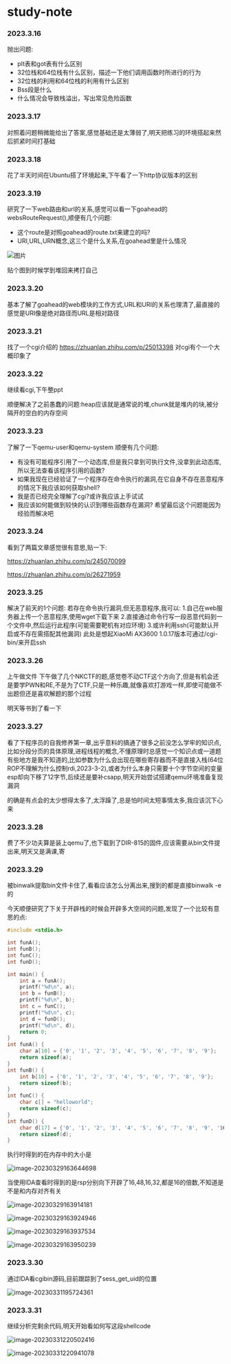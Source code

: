 # study-note
### 2023.3.16 

抛出问题:
  * plt表和got表有什么区别
  * 32位栈和64位栈有什么区别，描述一下他们调用函数时所进行的行为
  * 32位栈的利用和64位栈的利用有什么区别
  * Bss段是什么
  * 什么情况会导致栈溢出，写出常见危险函数

### 2023.3.17

对照着问题稍微能给出了答案,感觉基础还是太薄弱了,明天把练习的环境搭起来然后抓紧时间打基础

### 2023.3.18 

花了半天时间在Ubuntu搭了环境起来,下午看了一下http协议版本的区别

### 2023.3.19 

研究了一下web路由和url的关系,感觉可以看一下goahead的websRouteRequest(),顺便有几个问题:
  * 这个route是对照goahead的route.txt来建立的吗?
  * URI,URL,URN概念,这三个是什么关系,在goahead里是什么情况

![图片](https://user-images.githubusercontent.com/102180824/226181358-c852416a-fbb6-4c11-83bb-ecebe3ee5e4d.png)

贴个图到时候学到堆回来拷打自己

### 2023.3.20

基本了解了goahead的web模块的工作方式,URL和URI的关系也理清了,最直接的感觉是URI像是绝对路径而URL是相对路径

### 2023.3.21 

找了一个cgi介绍的 https://zhuanlan.zhihu.com/p/25013398 对cgi有个一个大概印象了

### 2023.3.22 

继续看cgi,下午整ppt

顺便解决了之前愚蠢的问题:heap应该就是通常说的堆,chunk就是堆内的块,被分隔开的空白的内存空间

### 2023.3.23

了解了一下qemu-user和qemu-system
顺便有几个问题:
 * 有没有可能程序引用了一个动态库,但是我只拿到可执行文件,没拿到此动态库,所以无法查看该程序引用的函数?
 * 如果我现在已经验证了一个程序存在命令执行的漏洞,在它自身不存在恶意程序的情况下我应该如何获取shell?
 * 我是否已经完全理解了cgi?或许我应该上手试试
 * 我应该如何能做到较快的认识到哪些函数存在漏洞?
 希望最后这个问题能因为经验而解决吧


### 2023.3.24 

看到了两篇文章感觉很有意思,贴一下:

 https://zhuanlan.zhihu.com/p/245070099
 
 https://zhuanlan.zhihu.com/p/26271959

### 2023.3.25

解决了前天的1个问题:
若存在命令执行漏洞,但无恶意程序,我可以:
1.自己在web服务器上传一个恶意程序,使用wget下载下来
2.直接通过命令行写一段恶意代码到一个文件中,然后运行此程序(可能需要靶机有对应环境)
3.或许利用ssh(可能默认开启或不存在需搭配其他漏洞)
此处是想起XiaoMi AX3600 1.0.17版本可通过/cgi-bin/来开启ssh


### 2023.3.26

上午做文件
下午做了几个NKCTF的题,感觉卷不动CTF这个方向了,但是有机会还是要学PWN和RE,不是为了CTF,只是一种乐趣,就像喜欢打游戏一样,即使可能做不出题但还是喜欢解题的那个过程

明天等书到了看一下
 
### 2023.3.27  

看了下程序员的自我修养第一章,出乎意料的搞通了很多之前没怎么学牢的知识点,比如分段分页的具体原理,进程线程的概念,不懂原理时总感觉一个知识点或一道题有些地方是我不知道的,比如参数为什么会出现在哪些寄存器而不是直接入栈(64位ROP不理解为什么控制rdi,2023-3-2),或者为什么本身只需要十个字节空间的变量esp却向下移了12字节,后续还是要补csapp,明天开始尝试搭建qemu环境准备复现漏洞

的确是有点会的太少想得太多了,太浮躁了,总是怕时间太短事情太多,我应该沉下心来


### 2023.3.28 

费了不少功夫算是装上qemu了,也下载到了DIR-815的固件,应该需要从bin文件提出来,明天又是满课,寄

### 2023.3.29

被binwalk提取bin文件卡住了,看看应该怎么分离出来,搜到的都是直接binwalk -e的



今天顺便研究了下关于开辟栈的时候会开辟多大空间的问题,发现了一个比较有意思的点:

```C
#include <stdio.h>

int funA();
int funB();
int funC();
int funD();

int main() {
	int a = funA();
	printf("%d\n", a);
	int b = funB();
	printf("%d\n", b);
	int c = funC();
	printf("%d\n", c);
	int d = funD();
	printf("%d\n", d);
	return 0;
}
int funA() {
	char a[10] = {'0', '1', '2', '3', '4', '5', '6', '7', '8', '9'};
	return sizeof(a);
}
int funB() {
	int b[10] = {'0', '1', '2', '3', '4', '5', '6', '7', '8', '9'};
	return sizeof(b);
}
int funC() {
	char c[] = "helloworld";
	return sizeof(c);
}
int funD() {
	char d[17] = {'0', '1', '2', '3', '4', '5', '6', '7', '8', '9', '10', '11', '12', '13', '14', '15', '16'};
	return sizeof(d);
}
```

执行时得到的在内存中的大小是

![image-20230329163644698](https://tharsis.oss-cn-beijing.aliyuncs.com/image-20230329163644698.png)

当使用IDA查看时得到的是rsp分别向下开辟了16,48,16,32,都是16的倍数,不知道是不是和内存对齐有关

![image-20230329163914181](https://tharsis.oss-cn-beijing.aliyuncs.com/image-20230329163914181.png)

![image-20230329163924946](https://tharsis.oss-cn-beijing.aliyuncs.com/image-20230329163924946.png)

![image-20230329163937534](https://tharsis.oss-cn-beijing.aliyuncs.com/image-20230329163937534.png)

![image-20230329163950239](https://tharsis.oss-cn-beijing.aliyuncs.com/image-20230329163950239.png)

### 2023.3.30
通过IDA看cgibin源码,目前跟踪到了sess_get_uid的位置

![image-20230331195724361](https://tharsis.oss-cn-beijing.aliyuncs.com/image-20230331195724361.png)

### 2023.3.31

继续分析完剩余代码,明天开始看如何写这段shellcode

![image-20230331220502416](https://tharsis.oss-cn-beijing.aliyuncs.com/image-20230331220502416.png)

![image-20230331220941078](https://tharsis.oss-cn-beijing.aliyuncs.com/image-20230331220941078.png)
